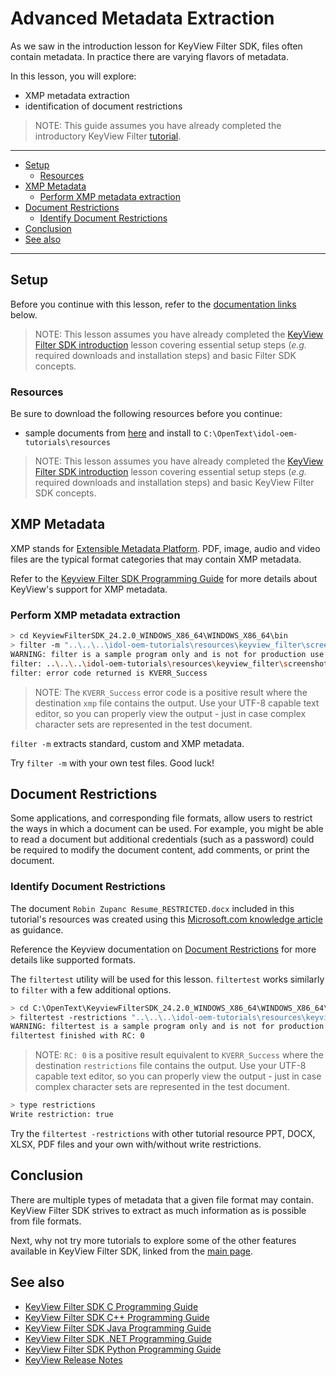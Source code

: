 # Advanced Metadata Extraction

As we saw in the introduction lesson for KeyView Filter SDK, files often contain metadata.  In practice there are varying flavors of metadata.

In this lesson, you will explore:
- XMP metadata extraction
- identification of document restrictions

> NOTE: This guide assumes you have already completed the introductory KeyView Filter [tutorial](./introduction.md#keyview-filter-sdk-introduction).

---

- [Setup](#setup)
  - [Resources](#resources)
- [XMP Metadata](#xmp-metadata)
  - [Perform XMP metadata extraction](#perform-xmp-metadata-extraction)
- [Document Restrictions](#document-restrictions)
  - [Identify Document Restrictions](#identify-document-restrictions)
- [Conclusion](#conclusion)
- [See also](#see-also)

---

## Setup

Before you continue with this lesson, refer to the [documentation links](#see-also) below.

> NOTE: This lesson assumes you have already completed the [KeyView Filter SDK introduction](./introduction.md#keyview-filter-sdk-introduction) lesson covering essential setup steps (*e.g.* required downloads and installation steps) and basic Filter SDK concepts.

### Resources

Be sure to download the following resources before you continue:
- sample documents from [here](../../resources/keyview_filter/) and install to `C:\OpenText\idol-oem-tutorials\resources`

> NOTE: This lesson assumes you have already completed the [KeyView Filter SDK introduction](../keyview_filter/introduction.md#keyview-sdk-introduction) lesson covering essential setup steps (*e.g.* required downloads and installation steps) and basic KeyView Filter SDK concepts.

## XMP Metadata

XMP stands for [Extensible Metadata Platform](https://en.wikipedia.org/wiki/Extensible_Metadata_Platform). PDF, image, audio and video files are the typical format categories that may contain XMP metadata.

Refer to the [Keyview Filter SDK Programming Guide](https://www.microfocus.com/documentation/idol/IDOL_24_2/KeyviewFilterSDK_24.2_Documentation/Guides/html/c-programming/Content/C/filtering_functions/fpGetMetadataList.htm) for more details about KeyView's support for XMP metadata.

### Perform XMP metadata extraction

```sh
> cd KeyviewFilterSDK_24.2.0_WINDOWS_X86_64\WINDOWS_X86_64\bin
> filter -m "..\..\..\idol-oem-tutorials\resources\keyview_filter\screenshot_HAS_XMP.png" xmp
WARNING: filter is a sample program only and is not for production use
filter: ..\..\..\idol-oem-tutorials\resources\keyview_filter\screenshot_HAS_XMP.png to xmp
filter: error code returned is KVERR_Success
```

> NOTE: The `KVERR_Success` error code is a positive result where the destination `xmp` file contains the output. Use your UTF-8 capable text editor, so you can properly view the output - just in case complex character sets are represented in the test document.

`filter -m` extracts standard, custom and XMP metadata.

Try `filter -m` with your own test files. Good luck!

## Document Restrictions

Some applications, and corresponding file formats, allow users to restrict the ways in which a document can be used. For example, you might be able to read a document but additional credentials (such as a password) could be required to modify the document content, add comments, or print the document. 

### Identify Document Restrictions

The document `Robin Zupanc Resume_RESTRICTED.docx` included in this tutorial's resources was created using this [Microsoft.com knowledge article](https://support.microsoft.com/en-us/office/make-a-document-read-only-5c25909c-46d9-4eb0-9d1f-d072a560e340) as guidance. 

Reference the Keyview documentation on [Document Restrictions](https://www.microfocus.com/documentation/idol/IDOL_24_2/KeyviewFilterSDK_24.2_Documentation/Guides/html/c-programming/Content/filter_shared/DocumentRestrictions.htm) for more details like supported formats.

The `filtertest` utility will be used for this lesson.  `filtertest` works similarly to `filter` with a few additional options.

```sh
> cd C:\OpenText\KeyviewFilterSDK_24.2.0_WINDOWS_X86_64\WINDOWS_X86_64\bin
> filtertest -restrictions "..\..\..\idol-oem-tutorials\resources\keyview_filter\Robin Zupanc Resume_RESTRICTED.docx" restrictions
WARNING: filtertest is a sample program only and is not for production use
filtertest finished with RC: 0
```

> NOTE: `RC: 0` is a positive result equivalent to `KVERR_Success` where the destination `restrictions` file contains the output. Use your UTF-8 capable text editor, so you can properly view the output - just in case complex character sets are represented in the test document.

```sh
> type restrictions
Write restriction: true
```

Try the `filtertest -restrictions` with other tutorial resource PPT, DOCX, XLSX, PDF files and your own with/without write restrictions.

## Conclusion

There are multiple types of metadata that a given file format may contain. KeyView Filter SDK strives to extract as much information as is possible from file formats.

Next, why not try more tutorials to explore some of the other features available in KeyView Filter SDK, linked from the [main page](../README.md#keyview-filter-showcase).

## See also

- [KeyView Filter SDK C Programming Guide](https://www.microfocus.com/documentation/idol/IDOL_24_2/KeyviewFilterSDK_24.2_Documentation/Guides/html/c-programming/index.html)
- [KeyView Filter SDK C++ Programming Guide](https://www.microfocus.com/documentation/idol/IDOL_24_2/KeyviewFilterSDK_24.2_Documentation/Guides/html/cpp-programming/index.html)
- [KeyView Filter SDK Java Programming Guide](https://www.microfocus.com/documentation/idol/IDOL_24_2/KeyviewFilterSDK_24.2_Documentation/Guides/html/java-programming/index.html)
- [KeyView Filter SDK .NET Programming Guide](https://www.microfocus.com/documentation/idol/IDOL_24_2/KeyviewFilterSDK_24.2_Documentation/Guides/html/dotnet-programming/index.html)
- [KeyView Filter SDK Python Programming Guide](https://www.microfocus.com/documentation/idol/IDOL_24_2/KeyviewFilterSDK_24.2_Documentation/Guides/html/python-programming/)
- [KeyView Release Notes](https://www.microfocus.com/documentation/idol/IDOL_24_2/IDOLReleaseNotes_24.2_Documentation/oem/Content/_KeyView.htm)
